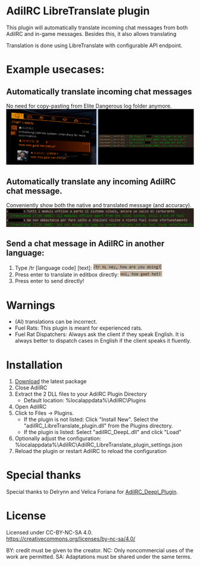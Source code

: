# AdiIRC LibreTranslate plugin
This plugin will automatically translate incoming chat messages from both AdiIRC and in-game messages.
Besides this, it also allows translating

Translation is done using LibreTranslate with configurable API endpoint.

# Example usecases:

## Automatically translate incoming chat messages
No need for copy-pasting from Elite Dangerous log folder anymore.
![Screenshot showing automatic translation from Elite Dangerous in-game chat to AdiIRC](/Translating-ED-Chat.png)

## Automatically translate any incoming AdiIRC chat message.
Conveniently show both the native and translated message (and accuracy).
![Screenshot showing translating incoming AdiIRC messages directly](/Translating-AdiIRC-chat.png)

## Send a chat message in AdiIRC in another language:
1. Type /tr [language code] [text]:
![Screenshot showing translate command](/Translating-AdiIRC-chatbox-1.png)
2. Press enter to translate in editbox directly:
![Screenshot showing translation output](/Translating-AdiIRC-chatbox-2.png)
3. Press enter to send directly!

# Warnings

- (AI) translations can be incorrect.
- Fuel Rats: This plugin is meant for experienced rats.
- Fuel Rat Dispatchers: Always ask the client if they speak English. It is always better to dispatch cases in English if the client speaks it fluently.

# Installation

 1. [Download](https://github.com/Electrical5/AdiIRC_LibreTranslate_plugin/tags) the latest package
 2. Close AdiIRC
 3. Extract the 2 DLL files to your AdiIRC Plugin Directory
    - Default location: %localappdata%\AdiIRC\Plugins
 4. Open AdiIRC
 5. Click to Files -> Plugins.
    - If the plugin is not listed: Click "Install New". Select the "adiIRC_LibreTranslate_plugin.dll" from the Plugins directory.
    - If the plugin is listed: Select "adiIRC_DeepL.dll" and click "Load"
 6. Optionally adjust the configuration: %localappdata%\AdiIRC\AdiIRC_LibreTranslate_plugin_settings.json
 7. Reload the plugin or restart AdiIRC to reload the configuration

# Special thanks

Special thanks to Delrynn and Velica Foriana for [AdiIRC_Deepl_Plugin](https://github.com/Delrynn/adiIRC_DeepL_plugin).

# License

Licensed under CC-BY-NC-SA 4.0.
https://creativecommons.org/licenses/by-nc-sa/4.0/

BY: credit must be given to the creator.
NC: Only noncommercial uses of the work are permitted.
SA: Adaptations must be shared under the same terms.
